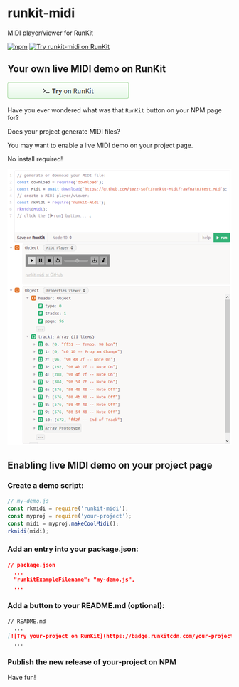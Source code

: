 # runkit-midi
MIDI player/viewer for RunKit

[![npm](https://img.shields.io/npm/v/runkit-midi.svg)](https://www.npmjs.com/package/runkit-midi)
[![Try runkit-midi on RunKit](https://badge.runkitcdn.com/runkit-midi.svg)](https://npm.runkit.com/runkit-midi)

## Your own live MIDI demo on RunKit

[![runkit](https://github.com/jazz-soft/runkit-midi/raw/main/media/runkit.png)](https://npm.runkit.com/runkit-midi)

Have you ever wondered what was that `RunKit` button on your NPM page for?

Does your project generate MIDI files?

You may want to enable a live MIDI demo on your project page.

No install required!

[![screenshot](https://github.com/jazz-soft/runkit-midi/raw/main/media/rkmidi.png)](https://npm.runkit.com/runkit-midi)

## Enabling live MIDI demo on your project page

### Create a demo script:
```js
// my-demo.js
const rkmidi = require('runkit-midi');
const myproj = require('your-project');
const midi = myproj.makeCoolMidi();
rkmidi(midi);
```

### Add an entry into your package.json:
```json
// package.json
  ...
  "runkitExampleFilename": "my-demo.js",
  ...
```

### Add a button to your README.md (optional):
```md
// README.md
  ...
[![Try your-project on RunKit](https://badge.runkitcdn.com/your-project.svg)](https://npm.runkit.com/your-project)
  ...
```

### Publish the new release of your-project on NPM
Have fun!